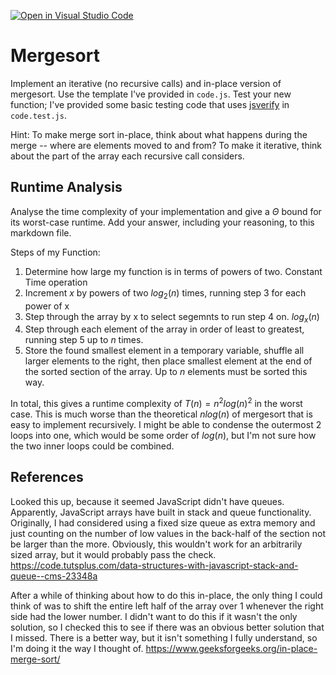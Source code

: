 [![Open in Visual Studio Code](https://classroom.github.com/assets/open-in-vscode-718a45dd9cf7e7f842a935f5ebbe5719a5e09af4491e668f4dbf3b35d5cca122.svg)](https://classroom.github.com/online_ide?assignment_repo_id=12217341&assignment_repo_type=AssignmentRepo)
# Mergesort

Implement an iterative (no recursive calls) and in-place version of mergesort.
Use the template I've provided in `code.js`. Test your new function; I've
provided some basic testing code that uses
[jsverify](https://jsverify.github.io/) in `code.test.js`.

Hint: To make merge sort in-place, think about what happens during the merge --
where are elements moved to and from? To make it iterative, think about the
part of the array each recursive call considers.

## Runtime Analysis

Analyse the time complexity of your implementation and give a $\Theta$ bound for
its worst-case runtime. Add your answer, including your reasoning, to this
markdown file.

Steps of my Function:
1. Determine how large my function is in terms of powers of two. Constant Time operation
2. Increment $x$ by powers of two $log_2(n)$ times, running step 3 for each power of x
3. Step through the array by x to select segemnts to run step 4 on. $log_x(n)$
4. Step through each element of the array in order of least to greatest, running step 5 up to $n$ times.
5. Store the found smallest element in a temporary variable, shuffle all larger elements to the right, then place smallest element at the end of the sorted section of the array. Up to $n$ elements must be sorted this way.

In total, this gives a runtime complexity of $T\left(n\right) = n^2log(n)^2$ in the worst case. This is much worse than the theoretical $nlog(n)$ of mergesort that is easy to implement recursively. I might be able to condense the outermost 2 loops into one, which would be some order of $log(n)$, but I'm not sure how the two inner loops could be combined.


## References
Looked this up, because it seemed JavaScript didn't have queues. Apparently, JavaScript arrays have built in stack and queue functionality. Originally, I had considered using a fixed size queue as extra memory and just counting on the number of low values in the back-half of the section not be larger than the more. Obviously, this wouldn't work for an arbitrarily sized array, but it would probably pass the check. 
https://code.tutsplus.com/data-structures-with-javascript-stack-and-queue--cms-23348a

After a while of thinking about how to do this in-place, the only thing I could think of was to shift the entire left half of the array over 1 whenever the right side had the lower number. I didn't want to do this if it wasn't the only solution, so I checked this to see if there was an obvious better solution that I missed. There is a better way, but it isn't something I fully understand, so I'm doing it the way I thought of. 
https://www.geeksforgeeks.org/in-place-merge-sort/